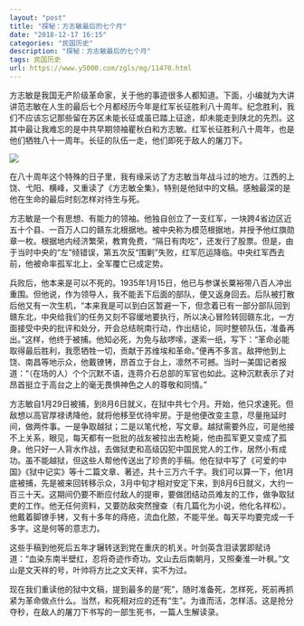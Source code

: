 ```yaml
---
layout: "post"
title: "探秘：方志敏最后的七个月"
date: "2018-12-17 16:15"
categories: "民国历史"
description: "探秘：方志敏最后的七个月"
tags: 民国历史
url: https://www.y5000.com/zgls/mg/11470.html
---
```






方志敏是我国无产阶级革命家，关于他的事迹很多人都知道。下面，小编就为大讲讲范志敏在人生的最后七个月都经历今年是红军长征胜利八十周年。纪念胜利，我们不应该忘记那些留在苏区未能长征或虽已踏上征途，却未能走到陕北的先烈。这其中最让我难忘的是中共早期领袖瞿秋白和方志敏。红军长征胜利八十周年，也是他们牺牲八十一周年。长征的队伍一走，他们即死于敌人的屠刀下。

![](https://img.y5000.com/uploads/allimg/170119/6-1F119144221Y2.jpg)

在八十周年这个特殊的日子里，我有缘采访了方志敏当年战斗过的地方。江西的上饶、弋阳、横峰，又重读了《方志敏全集》，特别是他狱中的文稿。感触最深的是他在生命的最后时刻怎样对待生与死。

方志敏是一个有思想、有能力的领袖。他独自创立了一支红军，一块跨4省边区近五十个县、一百万人口的赣东北根据地。被中央称为模范根据地，并授予他红旗勋章一枚。根据地内经济繁荣，教育免费，“隔日有肉吃”，还发行了股票。但是，由于当时中央的“左”倾错误，第五次反“围剿”失败，红军厄运降临。中央红军西去前，他被命率孤军北上，全军覆亡已成定势。

兵败后，他本来是可以不死的。1935年1月15日，他已与参谋长粟裕带八百人冲出重围。但他说，作为领导人，我不能丢下后面的部队，便又返身回去。后队被打散后他又有一次生机，“本来我是可以到白区暂避一下，但念着已有一部分部队回到赣东北，中央给我们的任务又刻不容缓地要执行，所以决心冒险转回赣东北，一方面接受中央的批评和处分，开会总结皖南行动，作出结论，同时整顿队伍，准备再出。”这样，他终于被捕。他知必死，为免与敌啰嗦，遂索一纸，写下：“革命必能取得最后胜利，我愿牺牲一切，贡献于苏维埃和革命。”便再不多言。敌押他到上饶、南昌等地示众，他戴镣铐，昂首立于台上，凛然不可撼。当时一美国记者报道：“（在场的人）个个沉默不语，连蒋介石总部的军官也如此。这种沉默表示了对昂首挺立于高台之上的毫无畏惧神色之人的尊敬和同情。”

方志敏自1月29日被捕，到8月6日就义，在狱中共七个月。开始，他只求速死。但敌想以高官厚禄诱降他，就将他移至优待牢房。于是他便改变主意，尽量拖延时间，做两件事。一是争取越狱；二是以笔代枪，写文章。越狱需要外应，可是他接不上关系，眼见，每天都有一批批的战友被拉出去枪毙，他由孤军更又变成了孤身。他只好一人背水作战，去做狱吏和高级囚犯中国民党人的工作，居然小有成功。虽不能越狱，但这些人帮他传送出了珍贵的手稿。他在狱中写了《可爱的中国》《狱中记实》等十二篇文章、著述，共十三万六千字。我们可以算一下，他1月底被捕，先是被来回转移示众，3月中旬才相对安定下来，到8月6日就义，大约一百三十天。这期间仍要不断应付敌人的提审，要做团结动员难友的工作，做争取狱吏的工作。他无任何资料，又要防敌突然搜查（有几篇化为小说，他化名祥松）。他戴着脚镣手铐，又有十多年的痔疮，流血化脓，不能平坐。每天平均要完成一千多字。这是何等的意志力。

这些手稿到他死后五年才辗转送到党在重庆的机关。叶剑英含泪读罢即赋诗道：“血染东南半壁红，忍将奇迹作奇功。文山去后南朝月，又照秦淮一叶枫。”文山是文天祥的号，叶帅将方比之文天祥，实不为过。

现在我们重读他的狱中文稿，提到最多的是“死”，随时准备死，怎样死，死前再抓紧为革命做点什么。当然，和死相对应的还有“生”。为谁而活，怎样活。这是抢分夺秒，在敌人的屠刀下书写的一部生死书，一篇人生解读录。
